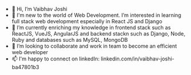 - 👋 Hi, I’m Vaibhav Joshi 
- 👀 I'm new to the world of Web Development. I’m interested in learning full stack web development especially in React JS and Django
- 🌱 I’m currently enriching my knowledge in frontend stack such as ReactJS, VueJS, AngularJS and backend stackn such as Django, Node, Ruby and databases such as MySQL, MongoDB 
- 💞️ I’m looking to collaborate and work in team to become an efficient web developer
- 📫 I'm happy to connect on linkedIn: linkedin.com/in/vaibhav-joshi-ba47801b3

<!---
vaibhavjoshi29/vaibhavjoshi29 is a ✨ special ✨ repository because its `README.md` (this file) appears on your GitHub profile.
You can click the Preview link to take a look at your changes.
--->

